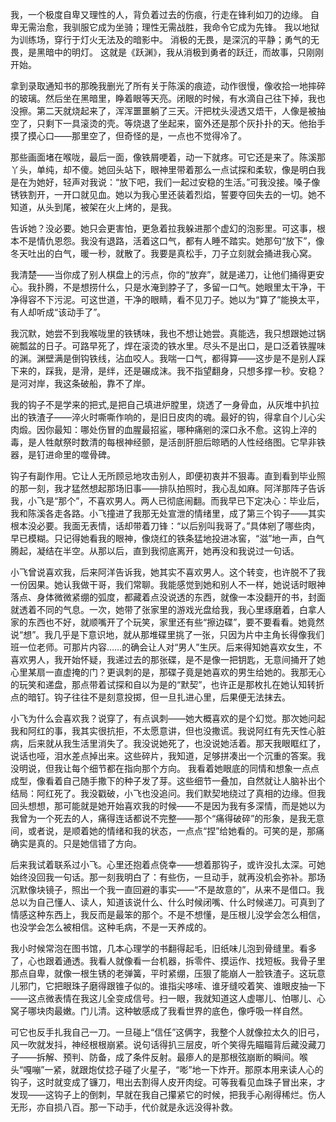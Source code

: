 我，一个极度自卑又理性的人，背负着过去的伤痕，行走在锋利如刀的边缘。
自卑无需治愈，我驯服它成为坐骑；理性无需战胜，我命令它成为先锋。
我以地狱为训练场，穿行于灯火无法及的暗影中。
消极的无畏，是深沉的平静；勇气的无畏，是黑暗中的明灯。
这就是《跃渊》，我从消极到勇者的跃迁，而故事，只刚刚开始。

拿到录取通知书的那晚我删光了所有关于陈溪的痕迹，动作很慢，像收拾一地摔碎的玻璃。然后坐在黑暗里，睁着眼等天亮。闭眼的时候，有水滴自己往下掉，我也没擦。第二天就烧起来了，浑浑噩噩躺了三天。汗把枕头浸透又焐干，人像是被抽空了，只剩下一具滚烫的壳。等烧退了坐起来，窗外还是那个灰扑扑的天。他抬手摸了摸心口——那里空了，但奇怪的是，一点也不觉得冷了。

那些画面堵在喉咙，最后一面，像铁屑哽着，动一下就疼。可它还是来了。陈溪那丫头，单纯，却不傻。她回头站下，眼神里带着那么一点试探和柔软，像是明白我是在为她好，轻声对我说：“放下吧，我们一起过安稳的生活。”可我没接。嗓子像锈铁割开，一开口就见血。她以为我心里还装着烈焰，誓要夺回失去的一切。她不知道，从头到尾，被架在火上烤的，是我。

告诉她？没必要。她只会更害怕，更急着拉我躲进那个虚幻的泡影里。可这事，根本不是情仇恩怨。我没有退路，活着这口气，都有人睡不踏实。她那句“放下”，像冬天吐出的白气，暖一秒，就散了。我要是真松手，刀子立刻就会捅进我心窝。

我清楚——当你成了别人棋盘上的污点，你的“放弃”，就是递刀，让他们捅得更安心。我扑腾，不是想捞什么，只是水淹到脖子了，多留一口气。她眼里太干净，干净得容不下污泥。可这世道，干净的眼睛，看不见刀子。她以为“算了”能换太平，有人却听成“该动手了”。

我沉默，她尝不到我喉咙里的铁锈味，我也不想让她尝。真能选，我只想跟她过锅碗瓢盆的日子。可路早死了，焊在滚烫的铁水里。尽头不是出口，是口泛着铁腥味的渊。渊壁满是倒钩铁线，沾血咬人。我喘一口气，都得算——这步是不是别人踩下来的，踩我，是滑，是绊，还是碾成沫。我不指望翻身，只想多撑一秒。安稳？是河对岸，我这条破船，靠不了岸。

我的钩子不是学来的把式,是把自己填进炉膛里，烧透了一身骨血，从灰堆中扒拉出的铁渣子——淬火时嘶嘶作响的，是旧日皮肉的魂。最好的钩，得拿自个儿心尖肉煅。因你最知：哪处伤冒的血腥最招鲨，哪种痛剜的深口永不愈。这钩上淬的毒，是人牲献祭时数清的每根神经颤，是活剖肝胆后晾晒的人性经络图。它早非铁器，是钉进命里的噬骨碑。

钩子有副作用。它让人无所顾忌地攻击别人，即便初衷并不狠毒。直到看到毕业照的那一刻，我才猛然想起那场旧事——排队拍照时，我心乱如麻。阿洋那阵子告诉我，小飞是“那个”，不喜欢男人。两人已彻底闹翻。而我早已下定决心：毕业后，我和陈溪各走各路。小飞撞进了我那无处宣泄的情绪里，成了第三个钩子——其实根本没必要。我面无表情，话却带着刀锋：“以后别叫我哥了。”具体剜了哪些肉，早已模糊。只记得她看我的眼神，像烧红的铁条猛地投进冰窖，“滋”地一声，白气腾起，凝结在半空。从那以后，直到我彻底离开，她再没和我说过一句话。

小飞曾说喜欢我，后来阿洋告诉我，她其实不喜欢男人。这个转变，也许脱不了我一份因果。她认我做干哥，我们常聊。我能感觉到她和别人不一样，她说话时眼神落点、身体微微紧绷的弧度，都藏着点没说透的东西，就像一本没翻开的书，封面就透着不同的气息。一次，她带了张家里的游戏光盘给我，我心里琢磨着，白拿人家的东西也不好，就顺嘴开了个玩笑，家里还有些“擦边碟”，要不要看看。她竟然说“想”。我几乎是下意识地，就从那堆碟里挑了一张，只因为片中主角长得像我们班一位老师。可那片内容……的确会让人对“男人”生厌。后来得知她喜欢女生，不喜欢男人，我开始怀疑，我递过去的那张碟，是不是像一把钥匙，无意间捅开了她心里某扇一直虚掩的门？更讽刺的是，那碟子竟是她喜欢的男生给她的。我那无心的玩笑和递盘，那点带着试探和自以为是的“默契”，也许正是那枚扎在她认知转折点的暗钉。钩子往往不是刻意投掷，但一旦扎进心里，后果便无法抹去。

小飞为什么会喜欢我？说穿了，有点讽刺——她大概喜欢的是个幻觉。那次她问起我和阿红的事，我其实很抗拒，不太愿意讲，但也没撒谎。我说阿红有先天性心脏病，后来就从我生活里消失了。我没说她死了，也没说她活着。那天我眼眶红了，说话也哑，泪水差点掉出来。这些碎片，我知道，足够拼凑出一个沉重的答案。我没明说，但我让每个细节都在指向那个方向。 我看着她眼底的同情和想象一点点成型，像看着自己随手撒下的种子发了芽。这些细节一叠加，自然就让人脑补出个结局：阿红死了。我没戳破，小飞也没追问。我们默契地绕过了真相的边缘。但我回头想想，那可能就是她开始喜欢我的时候——不是因为我有多深情，而是她以为我曾为一个死去的人，痛得连话都说不完整——那个“痛得破碎”的形象，是我无意间，或者说，是顺着她的情绪和我的状态，一点点“捏”给她看的。可笑的是，那痛确实是真的。只是她信错了方向。

后来我试着联系过小飞。心里还抱着点侥幸——想着那钩子，或许没扎太深。可她始终没回我一句话。那一刻我明白了：有些伤，一旦动手，就再没机会弥补。那场沉默像块镜子，照出一个我一直回避的事实——“不是故意的”，从来不是借口。我总以为自己懂人、读人，知道该说什么、什么时候闭嘴、什么时候递刀。可真到了情感这种东西上，我反而是最笨的那个。不是不想懂，是压根儿没学会怎么相信，也没学会怎么被相信。这种毛病，不是一天养成的。

我小时候常泡在图书馆，几本心理学的书翻得起毛，旧纸味儿泡到骨缝里。看多了，心也跟着通透。我看人就像看一台机器，拆零件、摸运作、找短板。我骨子里那点自卑，就像一根生锈的老弹簧，平时紧绷，压狠了能崩人一脸铁渣子。这玩意儿邪门，它把眼珠子磨得跟锥子似的。谁指尖哆嗦、谁牙缝咬着笑、谁眼皮抽一下——这点微表情在我这儿全变成信号。扫一眼，我就知道这人虚哪儿、怕哪儿、心窝子哪块肉最嫩。门儿清。这种敏感成了我看世界的底色，像呼吸一样自然。

可它也反手扎我自己一刀。一旦碰上“信任”这俩字，我整个人就像拉太久的旧弓，风一吹就发抖，神经根根崩紧。说句话得扒三层皮，听个笑得先瞄瞄背后藏没藏刀子——拆解、预判、防备，成了条件反射。最瘆人的是那根弦崩断的瞬间。喉头“嘎嘣”一紧，就跟炮仗捻子碰了火星子，“嘭”地一下炸开。那原本用来读人心的钩子，这时就变成了镰刀，甩出去割得人皮开肉绽。可等我看见血珠子冒出来，才发现——这钩子上的倒刺，早就在我自己攥紧它的时候，把我手心剐得稀烂。伤人无形，亦自损八百。那一下动手，代价就是永远没得补救。